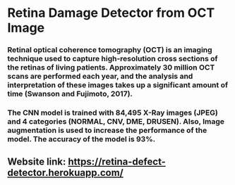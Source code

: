 # Retina Damage Detector from OCT Image

### Retinal optical coherence tomography (OCT) is an imaging technique used to capture high-resolution cross sections of the retinas of living patients. Approximately 30 million OCT scans are performed each year, and the analysis and interpretation of these images takes up a significant amount of time (Swanson and Fujimoto, 2017).

### The CNN model is trained with 84,495 X-Ray images (JPEG) and 4 categories (NORMAL, CNV, DME, DRUSEN). Also, Image augmentation is used to increase the performance of the model. The accuracy of the model is 93%.

## Website link: https://retina-defect-detector.herokuapp.com/
